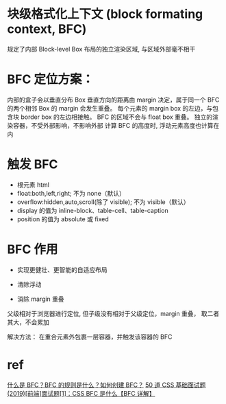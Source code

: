 # 块级格式化上下文 (block formating context, BFC)

规定了内部 Block-level Box 布局的独立渲染区域, 与区域外部毫不相干

# **BFC 定位方案**：

内部的盒子会以垂直分布
Box 垂直方向的距离由 margin 决定，属于同一个 BFC 的两个相邻 Box 的 margin 会发生重叠。
每个元素的 margin box 的左边，与包含块 border box 的左边相接触。
BFC 的区域不会与 float box 重叠。
独立的渲染容器，不受外部影响，不影响外部
计算 BFC 的高度时, 浮动元素高度也计算在内

# **触发 BFC**

- 根元素 html
- float:both,left,right; 不为 none（默认）
- overflow:hidden,auto,scroll(除了 visible); 不为 visible（默认）
- display 的值为 inline-block、table-cell、table-caption
- position 的值为 absolute 或 fixed

# **BFC 作用**

- 实现更健壮、更智能的自适应布局

- 清除浮动

- 消除 margin 重叠

父级相对于浏览器进行定位, 但子级没有相对于父级定位，margin 重叠， 取二者其大，不会累加

解决方法：
在重合元素外包裹一层容器，并触发该容器的 BFC

# ref

[什么是 BFC？BFC 的规则是什么？如何创建 BFC？](https://github.com/YvetteLau/Step-By-Step/issues/15)
[50 道 CSS 基础面试题](https://segmentfault.com/a/1190000013325778)
[(2019)[前端]面试题[1]：CSS BFC 是什么【BFC 详解】](https://cloud.tencent.com/developer/article/1538354)
